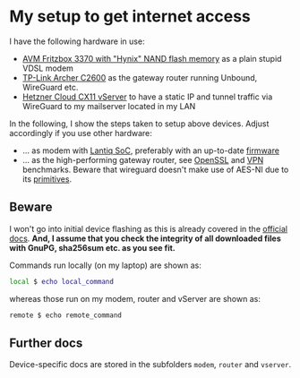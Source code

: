 # My setup to get internet access

I have the following hardware in use:

  - [AVM Fritzbox 3370 with "Hynix" NAND flash memory](https://openwrt.org/toh/avm/fritz.box.wlan.3370) as a plain stupid VDSL modem
  - [TP-Link Archer C2600](https://openwrt.org/toh/tp-link/tp-link_archer_c2600_v1) as the gateway router running Unbound, WireGuard etc.
  - [Hetzner Cloud CX11 vServer](https://www.hetzner.com/de/cloud) to have a static IP and tunnel traffic via WireGuard to my mailserver located in my LAN

In the following, I show the steps taken to setup above devices. Adjust accordingly if you use other hardware:

  - ... as modem with [Lantiq SoC](https://openwrt.org/docs/techref/hardware/soc/soc.lantiq), preferably with an up-to-date [firmware](https://xdarklight.github.io/lantiq-xdsl-firmware-info/)
  - ... as the high-performing gateway router, see [OpenSSL](https://openwrt.org/docs/guide-user/perf_and_log/benchmark.openssl) and [VPN](https://openwrt.org/toh/views/toh_vpn_performance) benchmarks. Beware that wireguard doesn't make use of AES-NI due to its [primitives](https://www.wireguard.com/protocol/).

## Beware

I won't go into initial device flashing as this is already covered in the [official docs](https://openwrt.org/docs/start). **And, I assume that you check the integrity of all downloaded files with GnuPG, sha256sum etc. as you see fit.**

Commands run locally (on my laptop) are shown as:

```bash
local $ echo local_command
```

whereas those run on my modem, router and vServer are shown as:

```bash
remote $ echo remote_command
```

## Further docs

Device-specific docs are stored in the subfolders `modem`, `router` and `vserver`.